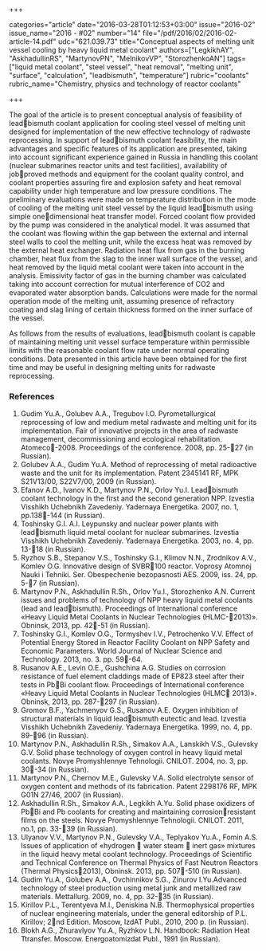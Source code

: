 +++

categories="article"
date="2016-03-28T01:12:53+03:00"
issue="2016-02"
issue_name="2016 - #02"
number="14"
file="/pdf/2016/02/2016-02-article-14.pdf"
udc="621.039.73"
title="Conceptual aspects of melting unit vessel cooling by heavy liquid metal coolant"
authors=["LegkikhAY", "AskhadullinRS", "MartynovPN", "MelnikovVP",
"StorozhenkoAN"]
tags=["liquid metal coolant", "steel vessel", "heat removal", "melting unit", "surface", "calculation", "leadbismuth", "temperature"]
rubric="coolants"
rubric_name="Chemistry, physics and technology of reactor coolants"

+++

The goal of the article is to present conceptual analysis of feasibility of leadbismuth
coolant application for cooling steel vessel of melting unit designed for implementation
of the new effective technology of radwaste reprocessing. In support of leadbismuth
coolant feasibility, the main advantages and specific features of its application are
presented, taking into account significant experience gained in Russia in handling this coolant (nuclear submarines reactor units and test facilities), availability of jobproved
methods and equipment for the coolant quality control, and coolant properties assuring
fire and explosion safety and heat removal capability under high temperature and low
pressure conditions. The preliminary evaluations were made on temperature distribution
in the mode of cooling of the melting unit steel vessel by the liquid leadbismuth using
simple onedimensional heat transfer model. Forced coolant flow provided by the pump
was considered in the analytical model. It was assumed that the coolant was flowing
within the gap between the external and internal steel walls to cool the melting unit,
while the excess heat was removed by the external heat exchanger. Radiation heat flux
from gas in the burning chamber, heat flux from the slag to the inner wall surface of
the vessel, and heat removed by the liquid metal coolant were taken into account in
the analysis. Emissivity factor of gas in the burning chamber was calculated taking into
account correction for mutual interference of CO2 and evaporated water absorption
bands. Calculations were made for the normal operation mode of the melting unit,
assuming presence of refractory coating and slag lining of certain thickness formed on
the inner surface of the vessel.

As follows from the results of evaluations, leadbismuth coolant is capable of
maintaining melting unit vessel surface temperature within permissible limits with the
reasonable coolant flow rate under normal operating conditions. Data presented in this
article have been obtained for the first time and may be useful in designing melting
units for radwaste reprocessing.

### References

1. Gudim Yu.A., Golubev A.A., Tregubov I.O. Pyrometallurgical reprocessing of low and medium metal radwaste and melting unit for its implementation. Fair of innovative projects in the area of radwaste management, decommissioning and ecological rehabilitation. Atomeco-2008. Proceedings of the conference. 2008, pp. 25-27 (in Russian).
2. Golubev A.A., Gudim Yu.A. Method of reprocessing of metal radioactive waste and the unit for its implementation. Patent 2345141 RF, MPK S21V13/00, S22V7/00, 2009 (in Russian).
3. Efanov A.D., Ivanov K.D., Martynov P.N., Orlov Yu.I. Leadbismuth coolant technology in the first and the second generation NPP. Izvestia Visshikh Uchebnikh Zavedeniy. Yadernaya Energetika. 2007, no. 1, pp.138-144 (in Russian).
4. Toshinsky G.I. A.I. Leypunsky and nuclear power plants with leadbismuth liquid metal coolant for nuclear submarines. Izvestia Visshikh Uchebnikh Zavedeniy. Yadernaya Energetika. 2003, no. 4, pp. 13-18 (in Russian).
5. Ryzhov S.B., Stepanov V.S., Toshinsky G.I., Klimov N.N., Zrodnikov A.V., Komlev O.G. Innovative design of SVBR100 reactor. Voprosy Atomnoj Nauki i Tehniki. Ser. Obespechenie bezopasnosti AES. 2009, iss. 24, pp. 5-7 (in Russian).
6. Martynov P.N., Askhadullin R.Sh., Orlov Yu.I., Storozhenko A.N. Current issues and problems of technology of NPP heavy liquid metal coolants (lead and leadbismuth). Proceedings of International conference «Heavy Liquid Metal Coolants in Nuclear Technologies (HLMC-2013)». Obninsk, 2013, pp. 42-51 (in Russian).
7. Toshinsky G.I., Komlev O.G., Tormyshev I.V., Petrochenko V.V. Effect of Potential Energy Stored in Reactor Facility Coolant on NPP Safety and Economic Parameters. World Journal of Nuclear Science and Technology. 2013, no. 3. pp. 59-64.
8. Rusanov A.E., Levin O.E., Gushchina A.G. Studies on corrosion resistance of fuel element claddings made of EP823 steel after their tests in PbBi coolant flow. Proceedings of International conference «Heavy Liquid Metal Coolants in Nuclear Technologies (HLMC 2013)». Obninsk, 2013, pp. 287-297 (in Russian).
9. Gromov B.F., Yachmenyov G.S., Rusanov A.E. Oxygen inhibition of structural materials in liquid leadbismuth eutectic and lead. Izvestia Visshikh Uchebnikh Zavedeniy. Yadernaya Energetika. 1999, no. 4, pp. 89-96 (in Russian).
10. Martynov P.N., Askhadullin R.Sh., Simakov A.A., Lanskikh V.S., Gulevsky G.V. Solid phase technology of oxygen control in heavy liquid metal coolants. Novye Promyshlennye Tehnologii. CNILOT. 2004, no. 3, pp. 30-34 (in Russian).
11. Martynov P.N., Chernov M.E., Gulevsky V.A. Solid electrolyte sensor of oxygen content and methods of its fabrication. Patent 2298176 RF, MPK G01N 27/46, 2007 (in Russian).
12. Askhadullin R.Sh., Simakov A.A., Legkikh A.Yu. Solid phase oxidizers of PbBi and Pb coolants for creating and maintaining corrosionresistant films on the steels. Novye Promyshlennye Tehnologii. CNILOT. 2011, no.1, pp. 33-39 (in Russian).
13. Ulyanov V.V., Martynov P.N., Gulevsky V.A., Teplyakov Yu.A., Fomin A.S. Issues of application of «hydrogen  water steam  inert gas» mixtures in the liquid heavy metal coolant technology. Proceedings of Scientific and Technical Conference on Thermal Physics of Fast Neutron Reactors (Thermal Physics2013), Obninsk. 2013, pp. 507-510 (in Russian).
14. Gudim Yu.A., Golubev A.A., Ovchinnikov S.G., Zinurov I.Yu.Advanced technology of steel production using metal junk and metallized raw materials. Mettallurg. 2009, no. 4, pp. 32-35 (in Russian).
15. Kirillov P.L., Terentyeva M.I., Deniskina N.B. Thermophysical properties of nuclear engineering materials, under the general editorship of P.L. Kirillov; 2nd Edition. Moscow, IzdAT Publ., 2010, 200 p. (in Russian).
16. Blokh A.G., Zhuravlyov Yu.A., Ryzhkov L.N. Handbook: Radiation Heat Ttransfer. Moscow. Energoatomizdat Publ., 1991 (in Russian).